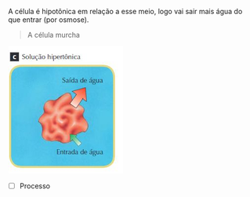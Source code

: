 A célula é hipotônica em relação a esse meio, logo vai sair mais água do que entrar (por osmose). 
> A célula murcha


![](Imagens/paste-f77afb61add7ae74a0a528215d0ce02c1a538c64.jpg)			
- [ ] Processo 
